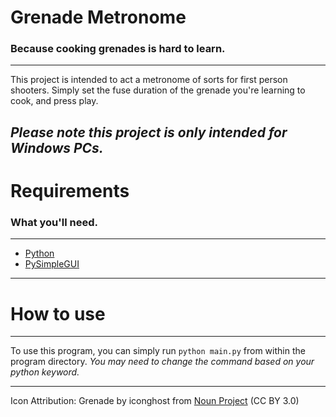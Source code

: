 # Grenade Metronome
### Because cooking grenades is hard to learn.
---

This project is intended to act a metronome of sorts for first person shooters. Simply set the fuse duration of the grenade you're learning to cook, and press play.

*Please note this project is only intended for Windows PCs.*
---
# Requirements
### What you'll need.
---
- [Python](https://www.python.org/downloads/)
- [PySimpleGUI](https://www.pysimplegui.org/en/latest/)
---
# How to use
---
To use this program, you can simply run `python main.py` from within the program directory.
*You may need to change the command based on your python keyword.*

---
Icon Attribution:
Grenade by iconghost from [Noun Project](https://thenounproject.com/browse/icons/term/grenade/) (CC BY 3.0)